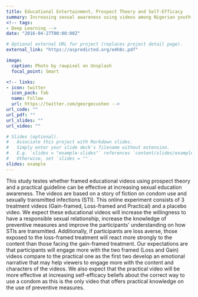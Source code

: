 ```yaml
---
title: Educational Entertainment, Prospect Theory and Self-Efficacy
summary: Increasing sexual awareness using videos among Nigerian youth
<!-- tags:
- Deep Learning -->
date: "2016-04-27T00:00:00Z"

# Optional external URL for project (replaces project detail page).
external_link: "https://aspredicted.org/e4h8c.pdf"

image:
  caption: Photo by rawpixel on Unsplash
  focal_point: Smart

<!-- links:
- icon: twitter
  icon_pack: fab
  name: Follow
  url: https://twitter.com/georgecushen -->
url_code: ""
url_pdf: ""
url_slides: ""
url_video: ""

# Slides (optional).
#   Associate this project with Markdown slides.
#   Simply enter your slide deck's filename without extension.
#   E.g. `slides = "example-slides"` references `content/slides/example-slides.md`.
#   Otherwise, set `slides = ""`.
slides: example
---
```


This study testes whether framed educational videos using prospect theory and a practical guideline can be effective at increasing sexual education awareness. The videos are based on a story of fiction on condom use and sexually transmitted infections (STI). This online experiment consists of 3 treatment videos (Gain-framed, Loss-framed and Practical) and a placebo video. We expect these educational videos will increase the willingness to have a responsible sexual relationship, increase the knowledge of preventive measures and improve the participants' understanding on how STIs are transmitted. Additionally, if participants are loss averse, those exposed to the loss-framed treatment will react more strongly to the content than those facing the gain-framed treatment. Our expectations are that participants will engage more with the two framed (Loss and Gain) videos compare to the practical one as the first two develop an emotional narrative that may help viewers to engage more with the content and characters of the videos. We also expect that the practical video will be more effective at increasing self-efficacy beliefs about the correct way to use a condom as this is the only video that offers practical knowledge on the use of preventive measures.
